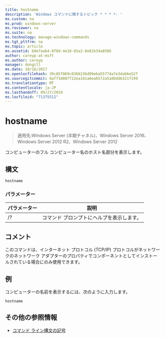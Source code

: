 ```yaml
---
title: hostname
description: 'Windows コマンドに関するトピック * * * *- '
ms.custom: na
ms.prod: windows-server
ms.reviewer: na
ms.suite: na
ms.technology: manage-windows-commands
ms.tgt_pltfrm: na
ms.topic: article
ms.assetid: b9e7aab4-8f8d-4e18-b5a2-8e81b34a8566
author: coreyp-at-msft
ms.author: coreyp
manager: dongill
ms.date: 10/16/2017
ms.openlocfilehash: 39c85f869c0366236d99eba55774a7e3dab6e52f
ms.sourcegitcommit: 6aff3d88ff22ea141a6ea6572a5ad8dd6321f199
ms.translationtype: MT
ms.contentlocale: ja-JP
ms.lasthandoff: 09/27/2019
ms.locfileid: "71375512"
---
```

# <a name="hostname"></a>hostname

>適用先:Windows Server (半期チャネル)、Windows Server 2016、Windows Server 2012 R2、Windows Server 2012

コンピューターのフル コンピューター名のホスト名部分を表示します。 
## <a name="syntax"></a>構文
```
hostname
```
### <a name="parameters"></a>パラメーター
|パラメーター|説明|
|-------|--------|
|/?|コマンド プロンプトにヘルプを表示します。|
## <a name="remarks"></a>コメント
このコマンドは、インターネット プロトコル (TCP/IP) プロトコルがネットワークのネットワーク アダプターのプロパティでコンポーネントとしてインストールされている場合にのみ使用できます。
## <a name="BKMK_Examples"></a>例
コンピューターの名前を表示するには、次のように入力します。
```
hostname
```
## <a name="additional-references"></a>その他の参照情報
-   [コマンド ライン構文の記号](command-line-syntax-key.md)
